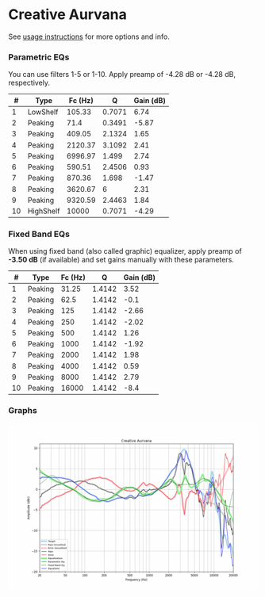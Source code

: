 # Creative Aurvana
See [usage instructions](https://github.com/jaakkopasanen/AutoEq#usage) for more options and info.

### Parametric EQs
You can use filters 1-5 or 1-10. Apply preamp of -4.28 dB or -4.28 dB, respectively.

|   # | Type      |   Fc (Hz) |      Q |   Gain (dB) |
|-----|-----------|-----------|--------|-------------|
|   1 | LowShelf  |    105.33 | 0.7071 |        6.74 |
|   2 | Peaking   |     71.4  | 0.3491 |       -5.87 |
|   3 | Peaking   |    409.05 | 2.1324 |        1.65 |
|   4 | Peaking   |   2120.37 | 3.1092 |        2.41 |
|   5 | Peaking   |   6996.97 | 1.499  |        2.74 |
|   6 | Peaking   |    590.51 | 2.4506 |        0.93 |
|   7 | Peaking   |    870.36 | 1.698  |       -1.47 |
|   8 | Peaking   |   3620.67 | 6      |        2.31 |
|   9 | Peaking   |   9320.59 | 2.4463 |        1.84 |
|  10 | HighShelf |  10000    | 0.7071 |       -4.29 |

### Fixed Band EQs
When using fixed band (also called graphic) equalizer, apply preamp of **-3.50 dB** (if available) and set gains manually with these parameters.

|   # | Type    |   Fc (Hz) |      Q |   Gain (dB) |
|-----|---------|-----------|--------|-------------|
|   1 | Peaking |     31.25 | 1.4142 |        3.52 |
|   2 | Peaking |     62.5  | 1.4142 |       -0.1  |
|   3 | Peaking |    125    | 1.4142 |       -2.66 |
|   4 | Peaking |    250    | 1.4142 |       -2.02 |
|   5 | Peaking |    500    | 1.4142 |        1.26 |
|   6 | Peaking |   1000    | 1.4142 |       -1.92 |
|   7 | Peaking |   2000    | 1.4142 |        1.98 |
|   8 | Peaking |   4000    | 1.4142 |        0.59 |
|   9 | Peaking |   8000    | 1.4142 |        2.79 |
|  10 | Peaking |  16000    | 1.4142 |       -8.4  |

### Graphs
![](./Creative%20Aurvana.png)
